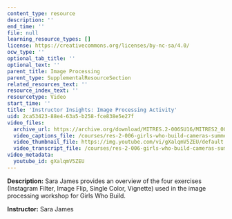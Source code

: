 ```yaml
---
content_type: resource
description: ''
end_time: ''
file: null
learning_resource_types: []
license: https://creativecommons.org/licenses/by-nc-sa/4.0/
ocw_type: ''
optional_tab_title: ''
optional_text: ''
parent_title: Image Processing
parent_type: SupplementalResourceSection
related_resources_text: ''
resource_index_text: ''
resourcetype: Video
start_time: ''
title: 'Instructor Insights: Image Processing Activity'
uid: 2ca53423-88e4-63a5-b258-fce838e5e27f
video_files:
  archive_url: https://archive.org/download/MITRES.2-006SU16/MITRES2_006SU16_instructor_insights_300k.mp4
  video_captions_file: /courses/res-2-006-girls-who-build-cameras-summer-2016/7781934d463658888fc8db00920b1367_gXalqmV5ZEU.vtt
  video_thumbnail_file: https://img.youtube.com/vi/gXalqmV5ZEU/default.jpg
  video_transcript_file: /courses/res-2-006-girls-who-build-cameras-summer-2016/cd6ed639ebc02e7d014f3074ef15ace2_gXalqmV5ZEU.pdf
video_metadata:
  youtube_id: gXalqmV5ZEU
---
```


**Description:** Sara James provides an overview of the four exercises (Instagram Filter, Image Flip, Single Color, Vignette) used in the image processing workshop for Girls Who Build.

**Instructor:** Sara James

